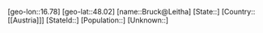 ﻿---
location: [48.02,16.78]
type: City
tags:
- geo/City


SpocWebEntityId: 29370
isDeleted: false
confidential: public

---
[geo-lon::16.78]
[geo-lat::48.02]
[name::Bruck@Leitha]
[State::]
[Country::[[Austria]]]
[StateId::]
[Population::]
[Unknown::]

